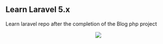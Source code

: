 ## Learn Laravel 5.x

Learn laravel repo after the completion of the Blog php project

<p align="center"><img src="https://laravel.com/assets/img/components/logo-laravel.svg"></p>

